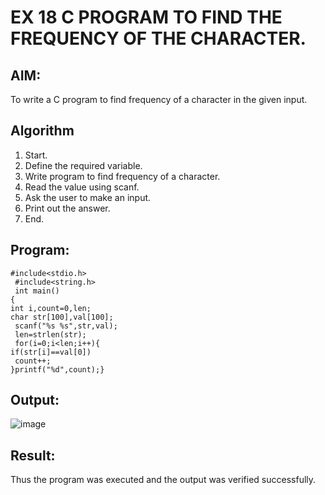 # EX 18 C PROGRAM TO FIND THE FREQUENCY OF THE CHARACTER.

## AIM:
To write a C program to find frequency of a character in the given input.

## Algorithm
1.	Start.
2.	Define the required variable.
3.	Write program to find frequency of a character.
4.	Read the value using scanf.
5.	Ask the user to make an input.
6.	Print out the answer.
7.	End.

## Program:
```
#include<stdio.h>
 #include<string.h>
 int main()
{
int i,count=0,len;
char str[100],val[100];
 scanf("%s %s",str,val);
 len=strlen(str);
 for(i=0;i<len;i++){
if(str[i]==val[0])
 count++;
}printf("%d",count);}

```

## Output:

![image](https://github.com/user-attachments/assets/53faf32e-a9dc-4a43-afbf-8b0566bf6da2)


## Result:
Thus the program was executed and the output was verified successfully.
